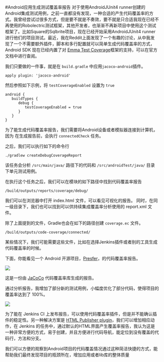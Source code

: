 #Android应用生成测试覆盖率报告
对于使用AndroidJUnit4 runner创建的Android集成测试用例，之前一直都没有发现，一种合适的产生代码覆盖率的方式。我曾经尝试过很多方式，但是要不就是不奏效，要不就是只合适我现在已经不再使用的Robolectric测试框架，其他开发者，也渐渐不再新项目中使用这个测试框架了。比如Square的Sqlbrite项目，现在已经开始采用AndroidJUnit4 runner进行他们的项目测试。最近，我在Reddit上面发现了一个有趣的讨论，从中我发现了一个不需要额外插件，脚本和多行配置就可以简单生成代码覆盖率的方式，Android SDK 现在已经内置了对 [Emma Test Coverage](http://emma.sourceforge.net/)框架的支持，可以在官方文档中进行查阅。

我们只要做的一件事，就是在 `build.gradle` 中应用`jacoco—android`插件。

```
apply plugin: 'jacoco-android'
```
然后参照如下示例，将 `testCoverageEnabled` 设置为 `true`

```
android {
   buildTypes {
      debug {
         testCoverageEnabled = true
      }
   }
}
```
为了能生成代码覆盖率报告，我们需要将Android设备或者模拟器连接到计算机，因为 在生成报告前，会执行 `connectedCheck` 任务。

之后，我们可以执行如下的命令行

```
./gradlew createDebugCoverageReport
```
该任务会分析 `/src/main/java/` 路径下的代码和 `/src/androidTest/java/` 目录下单元测试用例。

在执行这个任务之后，我们可以在模块的如下路径中找到代码覆盖率报告

```
/build/outputs/reports/coverage/debug/
```
我们可以在浏览器中打开 index.html 文件，可以看见可视化的报告。
同时，在同一级目录下，我们也可以找到可以供持续集成覆盖率分析使用的 report.xml 文件。

除了上面提到的文件，Gradle也会在如下的路径创建 `coverage.ec` 文件。

```
/build/outputs/code-coverage/connected/
```

某些情况下，我们可能需要这些文件，比如在选择Jenkins插件或者别的工具生成代码覆盖率的时候。

下面，你能看见一个 Android 开源项目，[Presfer](https://github.com/pwittchen/prefser)，的代码覆盖率报告。

![](http://blog.wittchen.biz.pl/wp-content/uploads/2015/06/prefser_test_coverage_report_03.06.2015.png)

这是一份由 [JaCoCo](http://www.eclemma.org/jacoco/) 代码覆盖率库生成的报告。

通过分析报告，我增加了部分新的测试用例，小幅度优化了部分代码，使得项目的覆盖率达到了 100%。

![](http://blog.wittchen.biz.pl/wp-content/uploads/2015/06/prefser_test_coverage_04.06.2015.png)

为了能在 Jenkins CI 上发布报告，可以使用代码覆盖率插件，但是并不能确认插件的稳定性。另一种解决方案是  [HTML Publisher plugin](https://wiki.jenkins-ci.org/display/JENKINS/HTML+Publisher+Plugin)，我们可以增加相应动作，在 Jenkins 的任务中，通过默认的HTML界面产生覆盖率报告，我认为这是一种非常方便的方式，易于创建，并且方便进行代码导航，能定位到没有覆盖的代码行，方法和分支。

我们可以方便的观察到Android项目的代码覆盖情况通过这种简洁快捷的方式，能帮助我们最终发现项目的瓶颈所在，增加应用或者lib库的整体质量